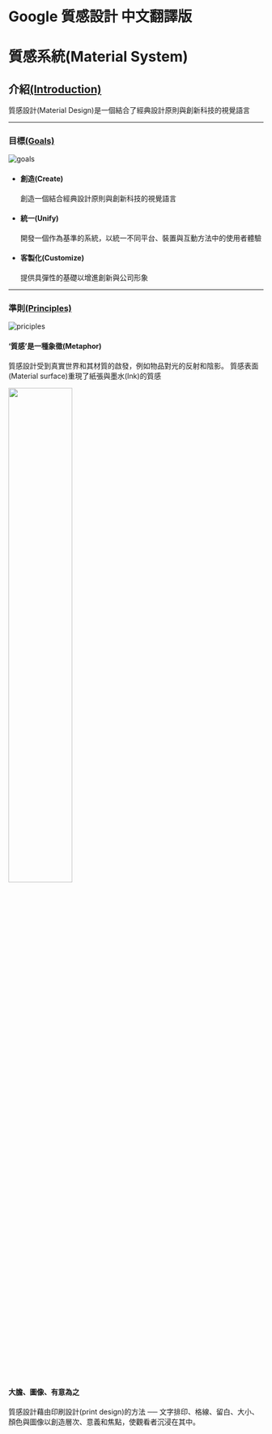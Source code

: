 # Google 質感設計 中文翻譯版
# 質感系統(Material System)
## 介紹[(Introduction)](https://material.io/design/introduction/)
質感設計(Material Design)是一個結合了經典設計原則與創新科技的視覺語言

<hr size=0 />

### 目標[(Goals)](https://material.io/design/introduction/#principles)
![goals](https://storage.googleapis.com/spec-host-backup/mio-design%2Fassets%2F11RPVO0iDN9ow1pFdG1IGEueFqSTktCtG%2Fintro-illo-intro.png)
- #### 創造(Create)
	創造一個結合經典設計原則與創新科技的視覺語言
- #### 統一(Unify)
	開發一個作為基準的系統，以統一不同平台、裝置與互動方法中的使用者體驗
- #### 客製化(Customize)
	提供具彈性的基礎以增進創新與公司形象
<hr size=0 />

### 準則[(Principles)](https://material.io/design/introduction/#principles)
![priciples](https://storage.googleapis.com/spec-host-backup/mio-design%2Fassets%2F1Hfurrx3NHOuac_WreNWxG-2qdKjliIx_%2Fintro-illo-metaphor.png)
#### ‘質感’是一種象徵(Metaphor)
質感設計受到真實世界和其材質的啟發，例如物品對光的反射和陰影。
質感表面(Material surface)重現了紙張與墨水(Ink)的質感

<img src="https://storage.googleapis.com/spec-host-backup/mio-design%2Fassets%2F11HOtmhrzSWV-83DL97G2w3nJHd5WIyps%2Fintro-illo-bold.png" height="50%" width="50%" />

#### 大膽、圖像、有意為之
質感設計藉由印刷設計(print design)的方法 ── 文字排印、格線、留白、大小、顏色與圖像以創造層次、意義和焦點，使觀看者沉浸在其中。
